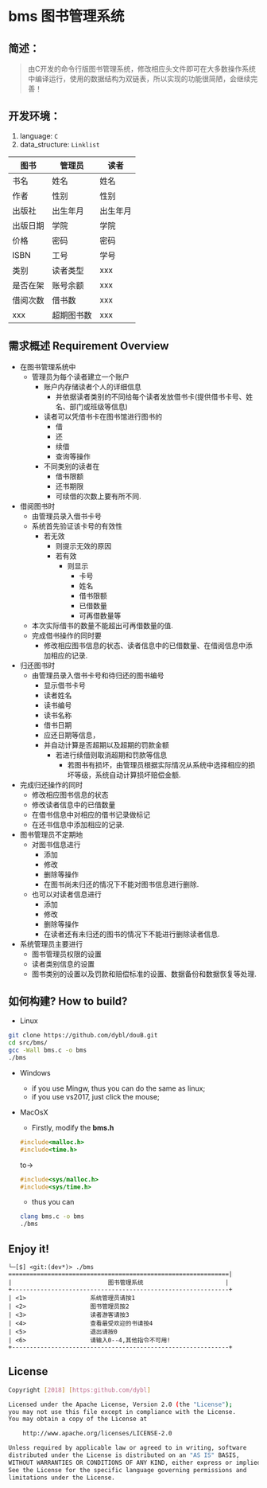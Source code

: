 # bms 图书管理系统

## 简述：

> 由C开发的命令行版图书管理系统，修改相应头文件即可在大多数操作系统中编译运行，使用的数据结构为双链表，所以实现的功能很简陋，会继续完善！


## 开发环境：

1. language: `C`
2. data_structure: `Linklist`



图书 | 管理员 | 读者
| -- | -- | -- |
书名 | 姓名 | 姓名
作者 | 性别 | 性别
出版社 | 出生年月 | 出生年月
出版日期 | 学院 | 学院
价格 | 密码 | 密码
ISBN | 工号 | 学号
类别 | 读者类型	| xxx
是否在架 | 账号余额 | xxx
借阅次数 | 借书数 | xxx
xxx	| 超期图书数 | xxx


## 需求概述 Requirement Overview

- 在图书管理系统中
  - 管理员为每个读者建立一个账户
    - 账户内存储读者个人的详细信息
      - 并依据读者类别的不同给每个读者发放借书卡(提供借书卡号、姓名、部门或班级等信息)
    - 读者可以凭借书卡在图书馆进行图书的
      - 借
      - 还
      - 续借
      - 查询等操作
    - 不同类别的读者在
      - 借书限额
      - 还书期限
      - 可续借的次数上要有所不同.
- 借阅图书时
  - 由管理员录入借书卡号
  - 系统首先验证该卡号的有效性
    - 若无效
      - 则提示无效的原因
      - 若有效
        - 则显示
          - 卡号
          - 姓名
          - 借书限额
          - 已借数量
          - 可再借数量等
  - 本次实际借书的数量不能超出可再借数量的值.
  - 完成借书操作的同时要
    - 修改相应图书信息的状态、读者信息中的已借数量、在借阅信息中添加相应的记录.
- 归还图书时
  - 由管理员录入借书卡号和待归还的图书编号
    - 显示借书卡号
    - 读者姓名
    - 读书编号
    - 读书名称
    - 借书日期
    - 应还日期等信息，
    - 并自动计算是否超期以及超期的罚款金额
      - 若进行续借则取消超期和罚款等信息
        - 若图书有损坏，由管理员根据实际情况从系统中选择相应的损坏等级，系统自动计算损坏赔偿金额.
- 完成归还操作的同时
  - 修改相应图书信息的状态
  - 修改读者信息中的已借数量
  - 在借书信息中对相应的借书记录做标记
  - 在还书信息中添加相应的记录.
- 图书管理员不定期地
  - 对图书信息进行
    - 添加
    - 修改
    - 删除等操作
    - 在图书尚未归还的情况下不能对图书信息进行删除.
  - 也可以对读者信息进行
    - 添加
    - 修改
    - 删除等操作
    - 在读者还有未归还的图书的情况下不能进行删除读者信息.
- 系统管理员主要进行
  - 图书管理员权限的设置
  - 读者类别信息的设置
  - 图书类别的设置以及罚款和赔偿标准的设置、数据备份和数据恢复等处理.

## 如何构建? How to build?

- Linux
```bash
git clone https://github.com/dybl/douB.git
cd src/bms/
gcc -Wall bms.c -o bms
./bms
```
- Windows
  - if you use Mingw, thus you can do the same as linux;
  - if you use vs2017, just click the mouse;

- MacOsX
  - Firstly, modify the **bms.h** 
  ```c
  #include<malloc.h>
  #include<time.h>
  ```
  to->
  ```c
  #include<sys/malloc.h>
  #include<sys/time.h>
  ```
  - thus you can 
  ```bash
  clang bms.c -o bms
  ./bms
  ```

## Enjoy it!



```shell
└─[$] <git:(dev*)> ./bms
==============================================================|
|                           图书管理系统                       |
+-------------------------------------------------------------+
| <1>                  系统管理员请按1                          
| <2>                  图书管理员按2                            
| <3>                  读者游客请按3                            
| <4>                  查看最受欢迎的书请按4                     
| <5>                  退出请按0                                
| <6>                  请输入0--4,其他指令不可用!                
+-------------------------------------------------------------+
```

## License

```sh
Copyright [2018] [https:github.com/dybl]

Licensed under the Apache License, Version 2.0 (the "License");
you may not use this file except in compliance with the License.
You may obtain a copy of the License at

    http://www.apache.org/licenses/LICENSE-2.0

Unless required by applicable law or agreed to in writing, software
distributed under the License is distributed on an "AS IS" BASIS,
WITHOUT WARRANTIES OR CONDITIONS OF ANY KIND, either express or implied.
See the License for the specific language governing permissions and
limitations under the License.
```

